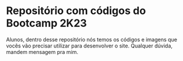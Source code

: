 # Repositório com códigos do Bootcamp 2K23
Alunos, dentro desse repositório nós temos os códigos e imagens que vocês vão precisar utilizar para desenvolver o site.
Qualquer dúvida, mandem mensagem pra mim.

